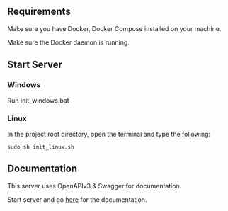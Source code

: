 ## Requirements

Make sure you have Docker, Docker Compose installed on your machine.

Make sure the Docker daemon is running.

## Start Server

### Windows

Run init_windows.bat

### Linux

In the project root directory, open the terminal and type the following:

```shell
sudo sh init_linux.sh
```

## Documentation

This server uses OpenAPIv3 & Swagger for documentation.

Start server and go [here](http://localhost:8080/swagger-ui/index.html#/) for the documentation.
